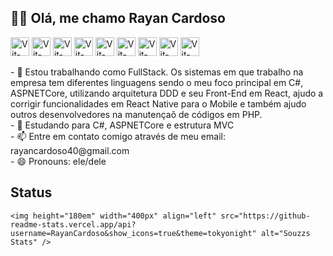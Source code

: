 <h2>🧑‍💻 Olá, me chamo Rayan Cardoso</h2>
<div>
  <img align="center" alt="Vit-Ts" height="30" src="https://img.shields.io/badge/C%23-239120?style=for-the-badge&logo=c-sharp&logoColor=white">
  <img align="center" alt="Vit-SasS" height="30" src="https://img.shields.io/badge/HTML5-E34F26?style=for-the-badge&logo=html5&logoColor=white">
  <img align="center" alt="Vit-SasS" height="30" src="https://img.shields.io/badge/CSS3-1572B6?style=for-the-badge&logo=css3&logoColor=white">
  <img align="center" alt="Vit-SasS" height="30" src="https://img.shields.io/badge/.NET-5C2D91?style=for-the-badge&logo=.net&logoColor=white">
  <img align="center" alt="Vit-SasS" height="30" src="https://img.shields.io/badge/JavaScript-323330?style=for-the-badge&logo=javascript&logoColor=F7DF1E">
  <img align="center" alt="Vit-SasS" height="30" src="https://img.shields.io/badge/PHP-777BB4?style=for-the-badge&logo=php&logoColor=white">
  <img align="center" alt="Vit-SasS" height="30" src="https://img.shields.io/badge/React-20232A?style=for-the-badge&logo=react&logoColor=61DAFB">
  <img align="center" alt="Vit-SasS" height="30" src="https://img.shields.io/badge/React_Native-20232A?style=for-the-badge&logo=react&logoColor=61DAFB">
  <img align="center" alt="Vit-SasS" height="30" src="https://img.shields.io/badge/Git-E34F26?style=for-the-badge&logo=git&logoColor=white">
</div><br>
- 🔭 Estou trabalhando como FullStack. Os sistemas em que trabalho na empresa tem diferentes linguagens sendo o meu foco principal em C#, ASPNETCore, utilizando arquitetura DDD e seu Front-End em React, ajudo a corrigir funcionalidades em React Native para o Mobile e também ajudo outros desenvolvedores na manutençaõ de códigos em PHP. <br>
- 🌱 Estudando para C#, ASPNETCore e estrutura MVC <br>
- 📫 Entre em contato comigo através de meu email: rayancardoso40@gmail.com <br>
- 😄 Pronouns: ele/dele


<h2>Status</h2>


<!--Status-->
    <img height="180em" width="400px" align="left" src="https://github-readme-stats.vercel.app/api?username=RayanCardoso&show_icons=true&theme=tokyonight" alt="Souzzs Stats" />
  
  


